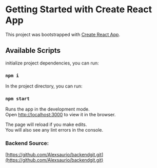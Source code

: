 # Getting Started with Create React App

This project was bootstrapped with [Create React App](https://github.com/facebook/create-react-app).

## Available Scripts

initialize project dependencies, you can run:

### `npm i`

In the project directory, you can run:

### `npm start`

Runs the app in the development mode.\
Open [http://localhost:3000](http://localhost:3000) to view it in the browser.

The page will reload if you make edits.\
You will also see any lint errors in the console.

### Backend Source:

[https://github.com/Alexsaurio/backendgit.git](https://github.com/Alexsaurio/backendgit.git)
